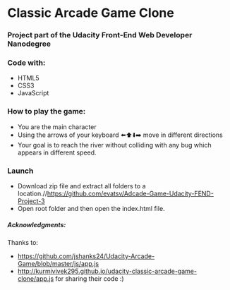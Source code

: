 # Classic Arcade Game Clone

### Project part of the Udacity Front-End Web Developer Nanodegree 

### Code with: 

* HTML5
* CSS3
* JavaScript

### How to play the game:
* You are the main character
* Using the arrows of your keyboard ⬅️⬆️⬇️➡️ move in different directions
* Your goal is to reach the river without colliding with any bug which appears in different speed.

### Launch 

* Download zip file and extract all folders to a location.//https://github.com/evatsv/Adcade-Game-Udacity-FEND-Project-3
* Open root folder and then open the index.html file.


##### Acknowledgments:
Thanks to:
* https://github.com/jshanks24/Udacity-Arcade-Game/blob/master/js/app.js  
* http://kurmivivek295.github.io/udacity-classic-arcade-game-clone/app.js
for sharing their code :)



